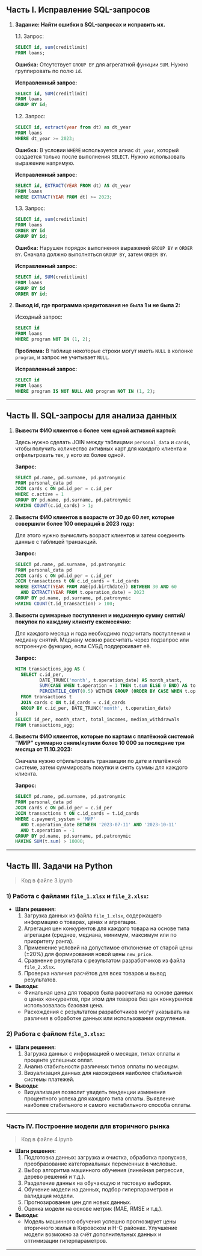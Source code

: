 

## Часть I. Исправление SQL-запросов

1. **Задание: Найти ошибки в SQL-запросах и исправить их.**
    
    1.1. Запрос:
    
    ```sql
    SELECT id, sum(creditlimit)
    FROM loans;
    ```
    
    **Ошибка:** Отсутствует `GROUP BY` для агрегатной функции `SUM`. Нужно группировать по полю `id`.
    
    **Исправленный запрос:**
    
    ```sql
    SELECT id, SUM(creditlimit)
    FROM loans
    GROUP BY id;
    ```
    
    1.2. Запрос:
    
    ```sql
    SELECT id, extract(year from dt) as dt_year
    FROM loans
    WHERE dt_year >= 2023;
    ```
    
    **Ошибка:** В условии `WHERE` используется алиас `dt_year`, который создается только после выполнения `SELECT`. Нужно использовать выражение напрямую.
    
    **Исправленный запрос:**
    
    ```sql
    SELECT id, EXTRACT(YEAR FROM dt) AS dt_year
    FROM loans
    WHERE EXTRACT(YEAR FROM dt) >= 2023;
    ```
    
    1.3. Запрос:
    
    ```sql
    SELECT id, sum(creditlimit)
    FROM loans
    ORDER BY id
    GROUP BY id;
    ```
    
    **Ошибка:** Нарушен порядок выполнения выражений `GROUP BY` и `ORDER BY`. Сначала должно выполняться `GROUP BY`, затем `ORDER BY`.
    
    **Исправленный запрос:**
    
    ```sql
    SELECT id, SUM(creditlimit)
    FROM loans
    GROUP BY id
    ORDER BY id;
    ```
    
2. **Вывод id, где программа кредитования не была 1 и не была 2:**
    
    Исходный запрос:
    
    ```sql
    SELECT id
    FROM loans
    WHERE program NOT IN (1, 2);
    ```
    
    **Проблема:** В таблице некоторые строки могут иметь `NULL` в колонке `program`, и запрос не учитывает `NULL`.
    
    **Исправленный запрос:**
    
    ```sql
    SELECT id
    FROM loans
    WHERE program IS NOT NULL AND program NOT IN (1, 2);
    ```
    

---

## Часть II. SQL-запросы для анализа данных

1. **Вывести ФИО клиентов с более чем одной активной картой:**
    
    Здесь нужно сделать JOIN между таблицами `personal_data` и `cards`, чтобы получить количество активных карт для каждого клиента и отфильтровать тех, у кого их более одной.
    
    **Запрос:**
    
    ```sql
    SELECT pd.name, pd.surname, pd.patronymic
    FROM personal_data pd
    JOIN cards c ON pd.id_per = c.id_per
    WHERE c.active = 1
    GROUP BY pd.name, pd.surname, pd.patronymic
    HAVING COUNT(c.id_cards) > 1;
    
    ```
    
2. **Вывести ФИО клиентов в возрасте от 30 до 60 лет, которые совершили более 100 операций в 2023 году:**
    
    Для этого нужно вычислить возраст клиентов и затем соединить данные с таблицей транзакций.
    
    **Запрос:**
    
    ```sql
    SELECT pd.name, pd.surname, pd.patronymic
    FROM personal_data pd
    JOIN cards c ON pd.id_per = c.id_per
    JOIN transactions t ON c.id_cards = t.id_cards
    WHERE EXTRACT(YEAR FROM AGE(pd.birthdate)) BETWEEN 30 AND 60
      AND EXTRACT(YEAR FROM t.operation_date) = 2023
    GROUP BY pd.name, pd.surname, pd.patronymic
    HAVING COUNT(t.id_transaction) > 100;
    
    ```
    
3. **Вывести суммарные поступления и медианную сумму снятий/покупок по каждому клиенту ежемесячно:**
    
    Для каждого месяца и года необходимо подсчитать поступления и медиану снятий. Медиану можно рассчитать через подзапрос или встроенную функцию, если СУБД поддерживает её.
    
    **Запрос:**
    
    ```sql
    WITH transactions_agg AS (
      SELECT c.id_per,
             DATE_TRUNC('month', t.operation_date) AS month_start,
             SUM(CASE WHEN t.operation = 1 THEN t.sum ELSE 0 END) AS total_incomes,
             PERCENTILE_CONT(0.5) WITHIN GROUP (ORDER BY CASE WHEN t.operation = -1 THEN t.sum END) AS median_withdrawals
      FROM transactions t
      JOIN cards c ON t.id_cards = c.id_cards
      GROUP BY c.id_per, DATE_TRUNC('month', t.operation_date)
    )
    SELECT id_per, month_start, total_incomes, median_withdrawals
    FROM transactions_agg;
    
    ```
    
4. **Вывести ФИО клиентов, которые по картам с платёжной системой "МИР" суммарно сняли/купили более 10 000 за последние три месяца от 11.10.2023:**
    
    Сначала нужно отфильтровать транзакции по дате и платёжной системе, затем суммировать покупки и снять суммы для каждого клиента.
    
    **Запрос:**
    
    ```sql
    SELECT pd.name, pd.surname, pd.patronymic
    FROM personal_data pd
    JOIN cards c ON pd.id_per = c.id_per
    JOIN transactions t ON c.id_cards = t.id_cards
    WHERE c.payment_system = 'МИР'
      AND t.operation_date BETWEEN '2023-07-11' AND '2023-10-11'
      AND t.operation = -1
    GROUP BY pd.name, pd.surname, pd.patronymic
    HAVING SUM(t.sum) > 10000;
    
    ```
    

---

## Часть III. Задачи на Python

> Код в файле 3.ipynb
> 

### 1) Работа с файлами `file_1.xlsx` и `file_2.xlsx`:

- **Шаги решения:**
    1. Загрузка данных из файла `file_1.xlsx`, содержащего информацию о товарах, ценах и агрегации.
    2. Агрегация цен конкурентов для каждого товара на основе типа агрегации (среднее, медиана, минимум, максимум или по приоритету ранга).
    3. Применение условий на допустимое отклонение от старой цены (±20%) для формирования новой цены `new_price`.
    4. Сравнение результата с результатом разработчиков из файла `file_2.xlsx`.
    5. Проверка наличия расчётов для всех товаров и вывод результатов.
- **Выводы**:
    - Финальная цена для товаров была рассчитана на основе данных о ценах конкурентов, при этом для товаров без цен конкурентов использовалась базовая цена.
    - Расхождения с результатом разработчиков могут указывать на различия в обработке данных или использовании округления.

### 2) Работа с файлом `file_3.xlsx`:

- **Шаги решения:**
    1. Загрузка данных с информацией о месяцах, типах оплаты и проценте успешных оплат.
    2. Анализ стабильности различных типов оплаты по месяцам.
    3. Визуализация данных для нахождения наиболее стабильной системы платежей.
- **Выводы**:
    - Визуализация позволит увидеть тенденции изменения процентного успеха для каждого типа оплаты. Выявление наиболее стабильного и самого нестабильного способа оплаты.

---

### Часть IV. Построение модели для вторичного рынка

> Код в файле 4.ipynb
> 
- **Шаги решения:**
    1. Подготовка данных: загрузка и очистка, обработка пропусков, преобразование категориальных переменных в числовые.
    2. Выбор алгоритма машинного обучения (линейная регрессия, дерево решений и т.д.).
    3. Разделение данных на обучающую и тестовую выборки.
    4. Обучение модели на данных, подбор гиперпараметров и валидация модели.
    5. Прогнозирование цен для новых данных.
    6. Оценка модели на основе метрик (MAE, RMSE и т.д.).
- **Выводы**:
    - Модель машинного обучения успешно прогнозирует цены вторичного жилья в Кировском и Н-С районах. Улучшение модели возможно за счёт дополнительных данных и оптимизации гиперпараметров.

---
